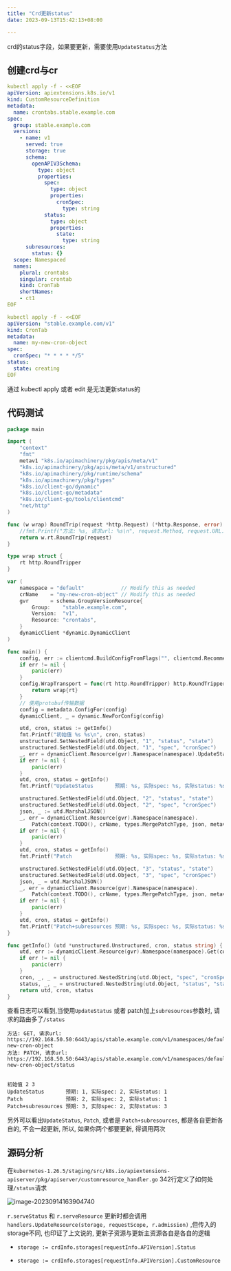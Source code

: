 ```yaml
---
title: "Crd更新status"
date: 2023-09-13T15:42:13+08:00

---
```


crd的status字段，如果要更新，需要使用`UpdateStatus`方法

## 创建crd与cr

```yaml
kubectl apply -f - <<EOF
apiVersion: apiextensions.k8s.io/v1
kind: CustomResourceDefinition
metadata:
  name: crontabs.stable.example.com
spec:
  group: stable.example.com
  versions:
    - name: v1
      served: true
      storage: true
      schema:
        openAPIV3Schema:
          type: object
          properties:
            spec:
              type: object
              properties:
                cronSpec:
                  type: string
            status:
              type: object
              properties:
                state:
                  type: string
      subresources:
        status: {}
  scope: Namespaced
  names:
    plural: crontabs
    singular: crontab
    kind: CronTab
    shortNames:
    - ct1
EOF
```

```yaml
kubectl apply -f - <<EOF
apiVersion: "stable.example.com/v1"
kind: CronTab
metadata:
  name: my-new-cron-object
spec:
  cronSpec: "* * * * */5"
status:
  state: creating
EOF
```
通过 kubectl apply 或者 edit 是无法更新status的

## 代码测试

```go
package main

import (
	"context"
	"fmt"
	metav1 "k8s.io/apimachinery/pkg/apis/meta/v1"
	"k8s.io/apimachinery/pkg/apis/meta/v1/unstructured"
	"k8s.io/apimachinery/pkg/runtime/schema"
	"k8s.io/apimachinery/pkg/types"
	"k8s.io/client-go/dynamic"
	"k8s.io/client-go/metadata"
	"k8s.io/client-go/tools/clientcmd"
	"net/http"
)

func (w wrap) RoundTrip(request *http.Request) (*http.Response, error) {
	//fmt.Printf("方法: %s, 请求url: %s\n", request.Method, request.URL.String())
	return w.rt.RoundTrip(request)
}

type wrap struct {
	rt http.RoundTripper
}

var (
	namespace = "default"            // Modify this as needed
	crName    = "my-new-cron-object" // Modify this as needed
	gvr       = schema.GroupVersionResource{
		Group:    "stable.example.com",
		Version:  "v1",
		Resource: "crontabs",
	}
	dynamicClient *dynamic.DynamicClient
)

func main() {
	config, err := clientcmd.BuildConfigFromFlags("", clientcmd.RecommendedHomeFile)
	if err != nil {
		panic(err)
	}
	config.WrapTransport = func(rt http.RoundTripper) http.RoundTripper {
		return wrap{rt}
	}
	// 使用protobuf传输数据
	config = metadata.ConfigFor(config)
	dynamicClient, _ = dynamic.NewForConfig(config)

	utd, cron, status := getInfo()
	fmt.Printf("初始值 %s %s\n", cron, status)
	unstructured.SetNestedField(utd.Object, "1", "status", "state")
	unstructured.SetNestedField(utd.Object, "1", "spec", "cronSpec")
	_, err = dynamicClient.Resource(gvr).Namespace(namespace).UpdateStatus(context.TODO(), utd, metav1.UpdateOptions{})
	if err != nil {
		panic(err)
	}
	utd, cron, status = getInfo()
	fmt.Printf("UpdateStatus       预期: %s, 实际spec: %s, 实际status: %s\n", "1", cron, status)

	unstructured.SetNestedField(utd.Object, "2", "status", "state")
	unstructured.SetNestedField(utd.Object, "2", "spec", "cronSpec")
	json, _ := utd.MarshalJSON()
	_, err = dynamicClient.Resource(gvr).Namespace(namespace).
		Patch(context.TODO(), crName, types.MergePatchType, json, metav1.PatchOptions{})
	if err != nil {
		panic(err)
	}
	utd, cron, status = getInfo()
	fmt.Printf("Patch              预期: %s, 实际spec: %s, 实际status: %s\n", "2", cron, status)

	unstructured.SetNestedField(utd.Object, "3", "status", "state")
	unstructured.SetNestedField(utd.Object, "3", "spec", "cronSpec")
	json, _ = utd.MarshalJSON()
	_, err = dynamicClient.Resource(gvr).Namespace(namespace).
		Patch(context.TODO(), crName, types.MergePatchType, json, metav1.PatchOptions{}, "status")
	if err != nil {
		panic(err)
	}
	utd, cron, status = getInfo()
	fmt.Printf("Patch+subresources 预期: %s, 实际spec: %s, 实际status: %s\n", "3", cron, status)
}

func getInfo() (utd *unstructured.Unstructured, cron, status string) {
	utd, err := dynamicClient.Resource(gvr).Namespace(namespace).Get(context.TODO(), crName, metav1.GetOptions{})
	if err != nil {
		panic(err)
	}
	cron, _, _ = unstructured.NestedString(utd.Object, "spec", "cronSpec")
	status, _, _ = unstructured.NestedString(utd.Object, "status", "state")
	return utd, cron, status
}

```

查看日志可以看到,当使用`UpdateStatus` 或者 patch加上`subresources`参数时, 请求的路由多了`/status`

```basic
方法: GET, 请求url: https://192.168.50.50:6443/apis/stable.example.com/v1/namespaces/default/crontabs/my-new-cron-object
方法: PATCH, 请求url: https://192.168.50.50:6443/apis/stable.example.com/v1/namespaces/default/crontabs/my-new-cron-object/status

  
初始值 2 3
UpdateStatus       预期: 1, 实际spec: 2, 实际status: 1
Patch              预期: 2, 实际spec: 2, 实际status: 1
Patch+subresources 预期: 3, 实际spec: 2, 实际status: 3
```

另外可以看出`UpdateStatus`, `Patch`, 或者是 `Patch+subresources`, 都是各自更新各自的, 不会一起更新, 所以, 如果你两个都要更新, 得调用两次

## 源码分析

在`kubernetes-1.26.5/staging/src/k8s.io/apiextensions-apiserver/pkg/apiserver/customresource_handler.go` 342行定义了如何处理`/status`请求

![image-20230914163904740](http://inksnw.asuscomm.com:3001/blog/crd更新status_61f5f9a9c7d91d6f2180d2609a171748.png)

`r.serveStatus` 和 `r.serveResource` 更新时都会调用 `handlers.UpdateResource(storage, requestScope, r.admission)` ,但传入的 storage不同, 也印证了上文说的, 更新子资源与更新主资源各自是各自的逻辑

- ```
  storage := crdInfo.storages[requestInfo.APIVersion].Status
  ```

- ```
  storage := crdInfo.storages[requestInfo.APIVersion].CustomResource
  ```
